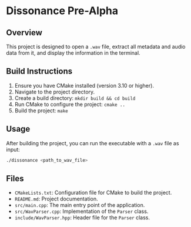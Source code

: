# Dissonance Pre-Alpha

## Overview

This project is designed to open a `.wav` file, extract all metadata and audio data from it, and display the information in the terminal.

## Build Instructions

1. Ensure you have CMake installed (version 3.10 or higher).
2. Navigate to the project directory.
3. Create a build directory: `mkdir build && cd build`
4. Run CMake to configure the project: `cmake ..`
5. Build the project: `make`

## Usage

After building the project, you can run the executable with a `.wav` file as input:

``` bash
./dissonance <path_to_wav_file>
```

## Files

- `CMakeLists.txt`: Configuration file for CMake to build the project.
- `README.md`: Project documentation.
- `src/main.cpp`: The main entry point of the application.
- `src/WavParser.cpp`: Implementation of the `Parser` class.
- `include/WavParser.hpp`: Header file for the `Parser` class.
